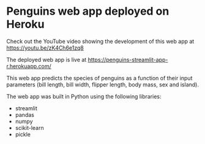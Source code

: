 # Penguins web app deployed on Heroku

Check out the YouTube video showing the development of this web app at https://youtu.be/zK4Ch6e1zq8

The deployed web app is live at https://penguins-streamlit-app-r.herokuapp.com/

This web app predicts the species of penguins as a function of their input parameters (bill length, bill width, flipper length, body mass, sex and island).

The web app was built in Python using the following libraries:
* streamlit
* pandas
* numpy
* scikit-learn
* pickle
